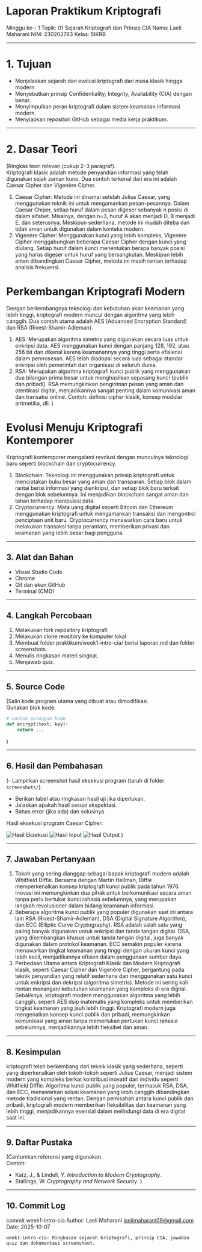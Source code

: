# Laporan Praktikum Kriptografi 
Minggu ke-: 1
Topik: 01 Sejarah Kriptografi dan Prinsip CIA
Nama: Laeli Maharani
NIM: 230202763
Kelas: 5IKRB

---

# 1. Tujuan
- Menjelaskan sejarah dan evolusi kriptografi dari masa klasik hingga modern.  
- Menyebutkan prinsip Confidentiality, Integrity, Availability (CIA) dengan benar.  
- Menyimpulkan peran kriptografi dalam sistem keamanan informasi modern.  
- Menyiapkan repositori GitHub sebagai media kerja praktikum. 
---

# 2. Dasar Teori
(Ringkas teori relevan (cukup 2–3 paragraf).  
Kriptografi klasik adalah metode penyandian informasi yang telah digunakan sejak zaman kuno. Dua contoh terkenal dari era ini adalah Caesar Cipher dan Vigenère Cipher.
1. Caesar Cipher: Metode ini dinamai setelah Julius Caesar, yang menggunakan teknik ini untuk mengamankan pesan-pesannya. Dalam Caesar Chiper, setiap huruf dalam pesan digeser sebanyak n posisi di dalam alfabet. Misalnya, dengan n=3, huruf A akan menjadi D, B menjadi E, dan seterusnya. Meskipun sederhana, metode ini mudah diteba dan tidak aman untuk digunakan dalam konteks modern.
2. Vigenère Cipher: Menggunakan kunci yang lebih kompleks, Vigenère Cipher menggabungkan beberapa Caesar Cipher dengan kunci yang diulang. Setiap huruf dalam kunci menentukan berapa banyak posisi yang harus digeser untuk huruf yang bersangkutan. Meskipun lebih aman dibandingkan Caesar Cipher, metode ini masih rentan terhadap analisis frekuensi.

# Perkembangan Kriptografi Modern
Dengan berkembangnya teknologi dan kebutuhan akan keamanan yang lebih tinggi, kriptografi modern muncul dengan algoritma yang lebih canggih. Dua contoh utama adalah AES (Advanced Encryption Standard) dan RSA (Rivest-Shamir-Adleman).
1. AES: Merupakan algoritma simetris yang digunakan secara luas untuk enkripsi data. AES menggunakan kunci dengan panjang 128, 192, atau 256 bit dan dikenal karena keamanannya yang tinggi serta efisiensi dalam pemrosesan. AES telah diadopsi secara luas sebagai standar enkripsi oleh pemerintah dan organisasi di seluruh dunia.
2. RSA: Merupakan algoritma kriptografi kunci publik yang menggunakan dua bilangan prima besar untuk menghasilkan sepasang kunci (publik dan pribadi). RSA memungkinkan pengiriman pesan yang aman dan otentikasi digital, menjadikannya sangat penting dalam komunikasi aman dan transaksi online.
Contoh: definisi cipher klasik, konsep modular aritmetika, dll.  )

# Evolusi Menuju Kriptografi Kontemporer
Kriptografi kontemporer mengalami revolusi dengan munculnya teknologi baru seperti blockchain dan cryptocurrency.
1. Blockchain: Teknologi ini menggunakan prinsip kriptografi untuk menciptakan buku besar yang aman dan transparan. Setiap blok dalam rantai berisi informasi yang dienkripsi, dan setiap blok baru terkait dengan blok sebelumnya. Ini menjadikan blockchain sangat aman dan tahan terhadap manipulasi data.
2. Cryptocurrency: Mata uang digital seperti Bitcoin dan Ethereum menggunakan kriptografi untuk mengamankan transaksi dan mengontrol penciptaan unit baru. Cryptocurrency menawarkan cara baru untuk melakukan transaksi tanpa perantara, memberikan privasi dan keamanan yang lebih besar bagi pengguna.
---

## 3. Alat dan Bahan
- Visual Studio Code
- Chrome  
- Git dan akun GitHub  
- Terminal (CMD)

---

## 4. Langkah Percobaan
1. Melakukan fork repository kriptografi
2. Melakukan clone reository ke komputer lokal
3. Membuat folder praktikum/week1-intro-cia/ berisi laporan.md dan folder screenshots.
4. Menulis ringkasan materi singkat.
5. Menjawab quiz.

---

## 5. Source Code
(Salin kode program utama yang dibuat atau dimodifikasi.  
Gunakan blok kode:

```python
# contoh potongan kode
def encrypt(text, key):
    return ...
```
)

---

## 6. Hasil dan Pembahasan
(- Lampirkan screenshot hasil eksekusi program (taruh di folder `screenshots/`).  
- Berikan tabel atau ringkasan hasil uji jika diperlukan.  
- Jelaskan apakah hasil sesuai ekspektasi.  
- Bahas error (jika ada) dan solusinya. 

Hasil eksekusi program Caesar Cipher:

![Hasil Eksekusi](screenshots/output.png)
![Hasil Input](screenshots/input.png)
![Hasil Output](screenshots/output.png)
)

---

## 7. Jawaban Pertanyaan
1. Tokoh yang sering dianggap sebagai bapak kriptografi modern adalah Whitfield Diffie. Bersama dengan Martin Hellman, Diffie memperkenalkan konsep kriptografi kunci publik pada tahun 1976. Inovasi ini memungkinkan dua pihak untuk berkomunikasi secara aman tanpa perlu bertukar kunci rahasia sebelumnya, yang merupakan langkah revolusioner dalam bidang keamanan informasi.
2. Beberapa algoritma kunci publik yang populer digunakan saat ini antara lain RSA (Rivest-Shamir-Adleman), DSA (Digital Signature Algorithm), dan ECC (Elliptic Curve Cryptography). RSA adalah salah satu yang paling banyak digunakan untuk enkripsi dan tanda tangan digital. DSA, yang dikembangkan khusus untuk tanda tangan digital, juga banyak digunakan dalam protokol keamanan. ECC semakin populer karena menawarkan tingkat keamanan yang tinggi dengan ukuran kunci yang lebih kecil, menjadikannya efisien dalam penggunaan sumber daya.
3. Perbedaan Utama antara Kriptografi Klasik dan Modern
Kriptografi klasik, seperti Caesar Cipher dan Vigenère Cipher, bergantung pada teknik penyandian yang relatif sederhana dan menggunakan satu kunci untuk enkripsi dan dekripsi (algoritma simetris). Metode ini sering kali rentan menangani kebutuhan keamanan yang kompleks di era digital. Sebaliknya, kriptografi modern menggunakan algoritma yang lebih canggih, seperti AES dsip matematis yang kompleks untuk memberikan tingkat keamanan yang jauh lebih tinggi. Kriptografi modern juga mengenalkan konsep kunci publik dan pribadi, memungkinkan komunikasi yang aman tanpa memerlukan pertukan kunci rahasia sebelumnya, menjadikannya lebih fleksibel dan aman.
---

## 8. Kesimpulan
kriptografi telah berkembang dari teknik klasik yang sederhana, seperti yang diperkenalkan oleh tokoh-tokoh seperti Julius Caesar, menjadi sistem modern yang kompleks berkat kontribusi inovatif dari individu seperti Whitfield Diffie. Algoritma kunci publik yang populer, termasuk RSA, DSA, dan ECC, menawarkan solusi keamanan yang lebih canggih dibandingkan metode tradisional yang rentan. Dengan pemisahan antara kunci publik dan pribadi, kriptografi modern memberikan fleksibilitas dan keamanan yang lebih tinggi, menjadikannya esensial dalam melindungi data di era digital saat ini.

---

## 9. Daftar Pustaka
(Cantumkan referensi yang digunakan.  
Contoh:  
- Katz, J., & Lindell, Y. *Introduction to Modern Cryptography*.  
- Stallings, W. *Cryptography and Network Security*.  )

---

## 10. Commit Log

commit week1-intro-cia
Author: Laeli Maharani <laelimaharani09@gmail.com>
Date:   2025-10-07

    week1-intro-cia: Ringkasan sejarah kriptografi, prinsip CIA, jawaban quiz dan dokumentasi screenshoot.

